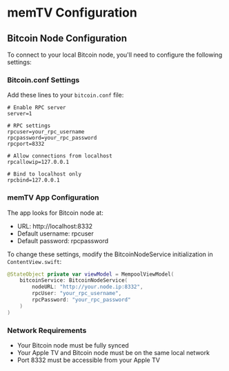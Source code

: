 # memTV Configuration

## Bitcoin Node Configuration

To connect to your local Bitcoin node, you'll need to configure the following settings:

### Bitcoin.conf Settings
Add these lines to your `bitcoin.conf` file:

```
# Enable RPC server
server=1

# RPC settings
rpcuser=your_rpc_username
rpcpassword=your_rpc_password
rpcport=8332

# Allow connections from localhost
rpcallowip=127.0.0.1

# Bind to localhost only
rpcbind=127.0.0.1
```

### memTV App Configuration
The app looks for Bitcoin node at:
- URL: http://localhost:8332
- Default username: rpcuser
- Default password: rpcpassword

To change these settings, modify the BitcoinNodeService initialization in `ContentView.swift`:

```swift
@StateObject private var viewModel = MempoolViewModel(
    bitcoinService: BitcoinNodeService(
        nodeURL: "http://your.node.ip:8332",
        rpcUser: "your_rpc_username",
        rpcPassword: "your_rpc_password"
    )
)
```

### Network Requirements
- Your Bitcoin node must be fully synced
- Your Apple TV and Bitcoin node must be on the same local network
- Port 8332 must be accessible from your Apple TV
